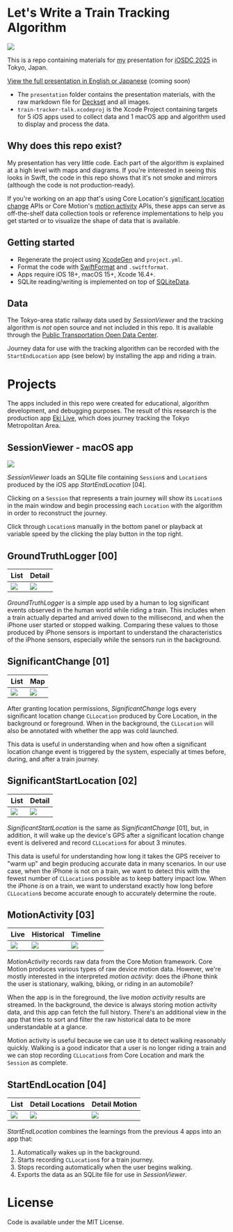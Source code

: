 # Let's Write a Train Tracking Algorithm

![](presentation/images/title-slide.png)

This is a repo containing materials for [my](https://twocentstudios.com) presentation for [iOSDC 2025](https://fortee.jp/iosdc-japan-2025/proposal/a5e991ef-fec8-420b-8da8-de1f38c58182) in Tokyo, Japan.

[View the full presentation in English or Japanese](TODO) (coming soon)

- The `presentation` folder contains the presentation materials, with the raw markdown file for [Deckset](https://www.deckset.com/) and all images.
- `train-tracker-talk.xcodeproj` is the Xcode Project containing targets for 5 iOS apps used to collect data and 1 macOS app and algorithm used to display and process the data.

## Why does this repo exist?

My presentation has very little code. Each part of the algorithm is explained at a high level with maps and diagrams. If you're interested in seeing this looks in Swift, the code in this repo shows that it's not smoke and mirrors (although the code is not production-ready).

If you're working on an app that's using Core Location's [significant location change](https://developer.apple.com/documentation/corelocation/cllocationmanager/startmonitoringsignificantlocationchanges()) APIs or Core Motion's [motion activity](https://developer.apple.com/documentation/coremotion/cmmotionactivitymanager) APIs, these apps can serve as off-the-shelf data collection tools or reference implementations to help you get started or to visualize the shape of data that is available.

## Getting started

- Regenerate the project using [XcodeGen](https://github.com/yonaskolb/XcodeGen) and `project.yml`.
- Format the code with [SwiftFormat](https://github.com/nicklockwood/SwiftFormat) and `.swiftformat`.
- Apps require iOS 18+, macOS 15+, Xcode 16.4+.
- SQLite reading/writing is implemented on top of [SQLiteData](https://github.com/pointfreeco/sqlite-data).

## Data

The Tokyo-area static railway data used by *SessionViewer* and the tracking algorithm is *not* open source and not included in this repo. It is available through the [Public Transportation Open Data Center](https://www.odpt.org/).

Journey data for use with the tracking algorithm can be recorded with the `StartEndLocation` app (see below) by installing the app and riding a train.

# Projects

The apps included in this repo were created for educational, algorithm development, and debugging purposes. The result of this research is the production app [Eki Live](https://apps.apple.com/jp/app/%E9%A7%85%E3%83%A9%E3%82%A4%E3%83%96/id6745218674), which does journey tracking the Tokyo Metropolitan Area.

## SessionViewer - macOS app

![](progress/05_00.png)

*SessionViewer* loads an SQLite file containing `Session`s and `Location`s produced by the iOS app *StartEndLocation* [04].

Clicking on a `Session` that represents a train journey will show its `Location`s in the main window and begin processing each `Location` with the algorithm in order to reconstruct the journey.

Click through `Location`s manually in the bottom panel or playback at variable speed by the clicking the play button in the top right.

## GroundTruthLogger [00]

List|Detail
-|-
![](progress/00_00.png)|![](progress/00_01.png)

*GroundTruthLogger* is a simple app used by a human to log significant events observed in the human world while riding a train. This includes when a train actually departed and arrived down to the millisecond, and when the iPhone user started or stopped walking. Comparing these values to those produced by iPhone sensors is important to understand the characteristics of the iPhone sensors, especially while the sensors run in the background.

## SignificantChange [01]

List|Map
-|-
![](progress/01_00.png)|![](progress/01_01.png)

After granting location permissions, *SignificantChange* logs every significant location change `CLLocation` produced by Core Location, in the background or foreground. When in the background, the `CLLocation` will also be annotated with whether the app was cold launched.

This data is useful in understanding when and how often a significant location change event is triggered by the system, especially at times before, during, and after a train journey.

## SignificantStartLocation [02]

List|Detail
-|-
![](progress/02_00.png)|![](progress/02_01.png)

*SignificantStartLocation* is the same as *SignificantChange* [01], but, in addition, it will wake up the device's GPS after a significant location change event is delivered and record `CLLocation`s for about 3 minutes.

This data is useful for understanding how long it takes the GPS receiver to "warm up" and begin producing accurate data in many scenarios. In our use case, when the iPhone is not on a train, we want to detect this with the fewest number of `CLLocation`s possible as to keep battery impact low. When the iPhone *is* on a train, we want to understand exactly how long before `CLLocation`s become accurate enough to accurately determine the route.

## MotionActivity [03]

Live|Historical|Timeline
-|-|-
![](progress/03_00.png)|![](progress/03_01.png)|![](progress/03_02.png)


*MotionActivity* records raw data from the Core Motion framework. Core Motion produces various types of raw device motion data. However, we're mostly interested in the interpreted *motion activity*: does the iPhone think the user is stationary, walking, biking, or riding in an automobile?

When the app is in the foreground, the live *motion activity* results are streamed. In the background, the device is always storing motion activity data, and this app can fetch the full history. There's an additional view in the app that tries to sort and filter the raw historical data to be more understandable at a glance.

Motion activity is useful because we can use it to detect walking reasonably quickly. Walking is a good indicator that a user is no longer riding a train and we can stop recording `CLLocation`s from Core Location and mark the `Session` as complete.

## StartEndLocation [04]

List|Detail Locations|Detail Motion
-|-|-
![](progress/04_00.png)|![](progress/04_01.png)|![](progress/04_02.png)

*StartEndLocation* combines the learnings from the previous 4 apps into an app that:

1. Automatically wakes up in the background.
2. Starts recording `CLLocation`s for a train journey.
3. Stops recording automatically when the user begins walking.
4. Exports the data as an SQLite file for use in *SessionViewer*.

# License

Code is available under the MIT License.
